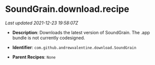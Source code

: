 # SoundGrain.download.recipe

_Last updated 2021-12-23 19:58:07Z_

- **Description**: Downloads the latest version of SoundGrain. The .app bundle is not currently codesigned.

- **Identifier**: `com.github.andrewvalentine.download.SoundGrain`

- **Parent Recipes**: `None`